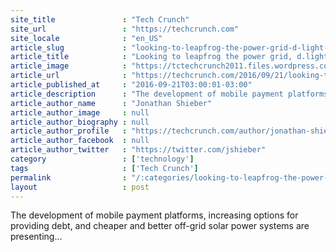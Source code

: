 ```yaml
---
site_title               : "Tech Crunch"
site_url                 : "https://techcrunch.com"
site_locale              : "en_US"
article_slug             : "looking-to-leapfrog-the-power-grid-d-light-raises-s22-million-for-solar-in-emerging-markets"
article_title            : "Looking to leapfrog the power grid, d.light raises $22 million for solar in emerging markets"
article_image            : "https://tctechcrunch2011.files.wordpress.com/2016/09/energy-access-1.jpg?w=764&h=400&crop=1"
article_url              : "https://techcrunch.com/2016/09/21/looking-to-leapfrog-the-power-grid-d-light-raises-22-million-for-solar-in-emerging-markets/"
article_published_at     : "2016-09-21T03:00:01-03:00"
article_description      : "The development of mobile payment platforms, increasing options for providing debt, and cheaper and better off-grid solar power systems are presenting..."
article_author_name      : "Jonathan Shieber"
article_author_image     : null
article_author_biography : null
article_author_profile   : "https://techcrunch.com/author/jonathan-shieber/"
article_author_facebook  : null
article_author_twitter   : "https://twitter.com/jshieber"
category                 : ['technology']
tags                     : ['Tech Crunch']
permalink                : "/:categories/looking-to-leapfrog-the-power-grid-d-light-raises-s22-million-for-solar-in-emerging-markets/"
layout                   : post
---
```


The development of mobile payment platforms, increasing options for providing debt, and cheaper and better off-grid solar power systems are presenting...
